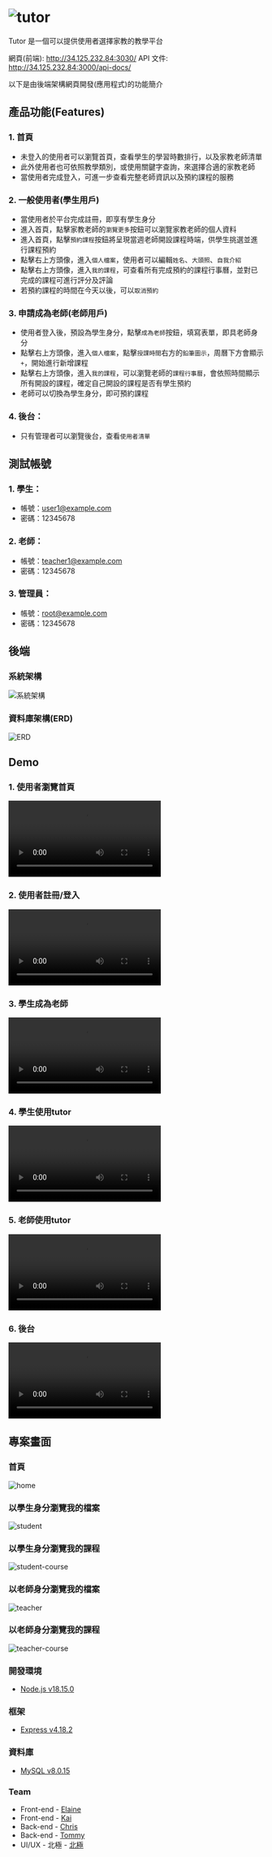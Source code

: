 # ![tutor](./public/img/tutor-logo.jpg)

Tutor 是一個可以提供使用者選擇家教的教學平台

網頁(前端): http://34.125.232.84:3030/
API 文件: http://34.125.232.84:3000/api-docs/

以下是由後端架構網頁開發(應用程式)的功能簡介

## 產品功能(Features)

### 1. 首頁
   - 未登入的使用者可以瀏覽首頁，查看學生的學習時數排行，以及家教老師清單
   - 此外使用者也可依照教學類別，或使用關鍵字查詢，來選擇合適的家教老師
   - 當使用者完成登入，可進一步查看完整老師資訊以及預約課程的服務
   
### 2. 一般使用者(學生用戶)
   - 當使用者於平台完成註冊，即享有學生身分
   - 進入首頁，點擊家教老師的`瀏覽更多`按鈕可以瀏覽家教老師的個人資料
   - 進入首頁，點擊`預約課程`按鈕將呈現當週老師開設課程時端，供學生挑選並進行課程預約
   - 點擊右上方頭像，進入`個人檔案`，使用者可以編輯`姓名`、`大頭照`、`自我介紹`
   - 點擊右上方頭像，進入`我的課程`，可查看所有完成預約的課程行事曆，並對已完成的課程可進行評分及評論
   - 若預約課程的時間在今天以後，可以`取消預約`

### 3. 申請成為老師(老師用戶)
   - 使用者登入後，預設為學生身分，點擊`成為老師`按鈕，填寫表單，即具老師身分
   - 點擊右上方頭像，進入`個人檔案`，點擊`授課時間`右方的`鉛筆圖示`，周曆下方會顯示`+`，開始進行新增課程
   - 點擊右上方頭像，進入`我的課程`，可以瀏覽老師的`課程行事曆`，會依照時間顯示所有開設的課程，確定自己開設的課程是否有學生預約
   - 老師可以切換為學生身分，即可預約課程

### 4. 後台：
   - 只有管理者可以瀏覽後台，查看`使用者清單`

## 測試帳號

### 1. 學生：
   - 帳號：user1@example.com
   - 密碼：12345678
  
### 2. 老師：
   - 帳號：teacher1@example.com
   - 密碼：12345678
  
### 3. 管理員：
   - 帳號：root@example.com
   - 密碼：12345678

## 後端

### 系統架構

![系統架構](./public/img/system-structure.jpg)

### 資料庫架構(ERD)

![ERD](./public/img/tutor-ERD.png)

## Demo

### 1. 使用者瀏覽首頁

<video src="https://github.com/yuan6636/capstone-tutor-backend/assets/142104301/1c44ccba-e8c6-49a9-9895-41f12dfa0d0a">
  Your browser doesn't support embedded video.
  ![Click here to watch the video](https://youtu.be/2i5FEng0UYI)
</video>

### 2. 使用者註冊/登入

<video src="https://github.com/yuan6636/capstone-tutor-backend/assets/142104301/0ac2f045-c0f1-4c93-876d-657ef2d1266f">
  Your browser doesn't support embedded video.
  ![Click here to watch the video](https://youtu.be/NwJ8cvXbORY)
</video>

### 3. 學生成為老師

<video src="https://github.com/yuan6636/capstone-tutor-backend/assets/142104301/4b9e952e-c7a4-4088-8b5f-100f98dfb92b">
  Your browser doesn't support embedded video.
  ![Click here to watch the video](https://youtu.be/c0Xivgh7vu0)
</video>

### 4. 學生使用tutor

<video src="https://github.com/yuan6636/capstone-tutor-backend/assets/142104301/3e22a952-ce79-4ba7-bd2e-3ca702129e7f">
  Your browser doesn't support embedded video.
  ![Click here to watch the video](https://youtu.be/DE00mnE5opA)
</video>

### 5. 老師使用tutor

<video src="https://github.com/yuan6636/capstone-tutor-backend/assets/142104301/f7ae9022-26bf-45b8-85ae-6b68643b4adf">
  Your browser doesn't support embedded video.
  ![Click here to watch the video](https://youtu.be/aNJTaP2Uu9U)
</video>

### 6. 後台

<video src="https://github.com/yuan6636/capstone-tutor-backend/assets/142104301/7231c20a-078d-473d-91cf-9a01d7a03bb4">
  Your browser doesn't support embedded video.
  ![Click here to watch the video](https://youtu.be/X_ZAF8KfPxg)
</video>

## 專案畫面

### 首頁
![home](./public/img/home.jpg)

### 以學生身分瀏覽我的檔案
![student](./public/img/student.jpg)

### 以學生身分瀏覽我的課程
![student-course](./public/img/student-course.jpg)

### 以老師身分瀏覽我的檔案
![teacher](./public/img/teacher.jpg)

### 以老師身分瀏覽我的課程
![teacher-course](./public/img/teacher-course.jpg)


### 開發環境

- [Node.js v18.15.0](https://nodejs.org/en)

### 框架

- [Express v4.18.2](https://expressjs.com/)

### 資料庫

- [MySQL v8.0.15](https://downloads.mysql.com/archives/installer/)

### Team

 - Front-end - [Elaine](https://github.com/yuri1022)
 - Front-end - [Kai](https://github.com/enternalsong) 
 - Back-end - [Chris](https://github.com/yuan6636)
 - Back-end - [Tommy](https://github.com/Tommy0901)
 - UI/UX - 北極 - [北極](https://github.com/judy-code)